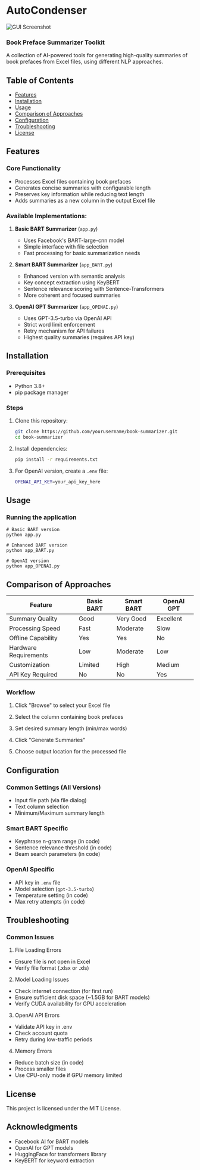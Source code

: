 # AutoCondenser
![GUI Screenshot](https://github.com/user-attachments/assets/33f024ef-2b8e-4b8d-9b55-6f956c007dbc)
### Book Preface Summarizer Toolkit


A collection of AI-powered tools for generating high-quality summaries of book prefaces from Excel files, using different NLP approaches.

## Table of Contents
- [Features](#features)
- [Installation](#installation)
- [Usage](#usage)
- [Comparison of Approaches](#comparison-of-approaches)
- [Configuration](#configuration)
- [Troubleshooting](#troubleshooting)
- [License](#license)

## Features

### Core Functionality
- Processes Excel files containing book prefaces
- Generates concise summaries with configurable length
- Preserves key information while reducing text length
- Adds summaries as a new column in the output Excel file

### Available Implementations:
1. **Basic BART Summarizer** (`app.py`)
   - Uses Facebook's BART-large-cnn model
   - Simple interface with file selection
   - Fast processing for basic summarization needs

2. **Smart BART Summarizer** (`app_BART.py`)
   - Enhanced version with semantic analysis
   - Key concept extraction using KeyBERT
   - Sentence relevance scoring with Sentence-Transformers
   - More coherent and focused summaries

3. **OpenAI GPT Summarizer** (`app_OPENAI.py`)
   - Uses GPT-3.5-turbo via OpenAI API
   - Strict word limit enforcement
   - Retry mechanism for API failures
   - Highest quality summaries (requires API key)

## Installation

### Prerequisites
- Python 3.8+
- pip package manager

### Steps
1. Clone this repository:
   ```bash
   git clone https://github.com/yourusername/book-summarizer.git
   cd book-summarizer

2. Install dependencies:
   ```bash
   pip install -r requirements.txt

3. For OpenAI version, create a ```.env``` file:
   ```bash
   OPENAI_API_KEY=your_api_key_here

## Usage
### Running the application
    # Basic BART version
    python app.py

    # Enhanced BART version
    python app_BART.py

    # OpenAI version
    python app_OPENAI.py

## Comparison of Approaches

| Feature               | Basic BART | Smart BART | OpenAI GPT |
|-----------------------|------------|------------|------------|
| Summary Quality       | Good       | Very Good  | Excellent  |
| Processing Speed      | Fast       | Moderate   | Slow       |
| Offline Capability    | Yes        | Yes        | No         |
| Hardware Requirements | Low        | Moderate   | Low        |
| Customization         | Limited    | High       | Medium     |
| API Key Required      | No         | No         | Yes        |

### Workflow
1. Click "Browse" to select your Excel file

2. Select the column containing book prefaces

3. Set desired summary length (min/max words)

4. Click "Generate Summaries"

5. Choose output location for the processed file

## Configuration
### Common Settings (All Versions)
- Input file path (via file dialog)
- Text column selection
- Minimum/Maximum summary length

### Smart BART Specific
- Keyphrase n-gram range (in code)
- Sentence relevance threshold (in code)
- Beam search parameters (in code)

### OpenAI Specific
- API key in `.env` file
- Model selection (`gpt-3.5-turbo`)
- Temperature setting (in code)
- Max retry attempts (in code)

## Troubleshooting
### Common Issues
1. File Loading Errors
- Ensure file is not open in Excel
- Verify file format (.xlsx or .xls)

2. Model Loading Issues
- Check internet connection (for first run)
- Ensure sufficient disk space (~1.5GB for BART models)
- Verify CUDA availability for GPU acceleration

3. OpenAI API Errors
- Validate API key in .env
- Check account quota
- Retry during low-traffic periods

4. Memory Errors
- Reduce batch size (in code)
- Process smaller files
- Use CPU-only mode if GPU memory limited

## License
This project is licensed under the MIT License. 

## Acknowledgments
- Facebook AI for BART models
- OpenAI for GPT models
- HuggingFace for transformers library
- KeyBERT for keyword extraction

